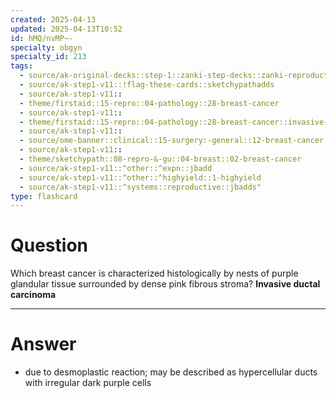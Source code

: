 ```yaml
---
created: 2025-04-13
updated: 2025-04-13T10:52
id: hMQ/nvMP~-
specialty: obgyn
specialty_id: 213
tags:
  - source/ak-original-decks::step-1::zanki-step-decks::zanki-reproductive::reproductive-pathology
  - source/ak-step1-v11::!flag-these-cards::sketchypathadds
  - source/ak-step1-v11::
  - theme/firstaid::15-repro::04-pathology::28-breast-cancer
  - source/ak-step1-v11::
  - theme/firstaid::15-repro::04-pathology::28-breast-cancer::invasive-ductal-carcinoma::*basics
  - source/ak-step1-v11::
  - source/ome-banner::clinical::15-surgery:-general::12-breast-cancer
  - source/ak-step1-v11::
  - theme/sketchypath::08-repro-&-gu::04-breast::02-breast-cancer
  - source/ak-step1-v11::^other::^expn::jbadd
  - source/ak-step1-v11::^other::^highyield::1-highyield
  - source/ak-step1-v11::^systems::reproductive::jbadds"
type: flashcard
---
```


# Question
Which breast cancer is characterized histologically by nests of purple glandular tissue surrounded by dense pink fibrous stroma?    **Invasive ductal carcinoma**

---

# Answer
* due to desmoplastic reaction; may be described as hypercellular ducts with irregular dark purple cells